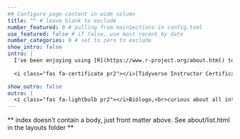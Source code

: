 ```yaml
---
## Configure page content in wide column
title: "" # leave blank to exclude
number_featured: 0 # pulling from mainSections in config.toml
use_featured: false # if false, use most recent by date
number_categories: 0 # set to zero to exclude
show_intro: false
intro: |
  I've been enjoying using [R](https://www.r-project.org/about.html) to optimize my research workflow and have noticed it making guest appearances elsewhere in my life. I'm certified as an [RStudio Tidyverse Instructor](https://education.rstudio.com/trainers/people/canelon+silvia/) and am passionate about R education as a way to build power in communities. Keep up with my R tinkering in my [blog](/blog) and teaching in [talks](/talk).
  
  <i class="fas fa-certificate pr2"></i>[Tidyverse Instructor Certification](https://education.rstudio.com/trainers/people/canelon+silvia/)  &#8729;  RStudio, PBC &#8729;  2020

show_outro: false
outro: |
  <i class="fas fa-lightbulb pr2"></i>Biólogo,<br>curious about all intersections of data and society.
---
```


** index doesn't contain a body, just front matter above.
See about/list.html in the layouts folder **
